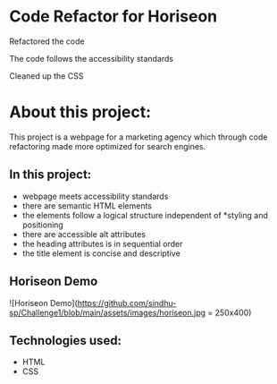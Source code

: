 # Code Refactor for Horiseon

Refactored the code

The code follows the accessibility standards

Cleaned up the CSS

# About this project:
This project is a webpage for a marketing agency which through code refactoring made more optimized for search engines.


## In this project:


- webpage meets accessibility standards
-  there are semantic HTML elements
- the elements follow a logical structure independent of *styling and positioning
- there are accessible alt attributes
- the heading attributes is in sequential order
- the title element is concise and descriptive

## Horiseon Demo
![Horiseon Demo](https://github.com/sindhu-sp/Challenge1/blob/main/assets/images/horiseon.jpg = 250x400)

## Technologies used:
- HTML
- CSS
